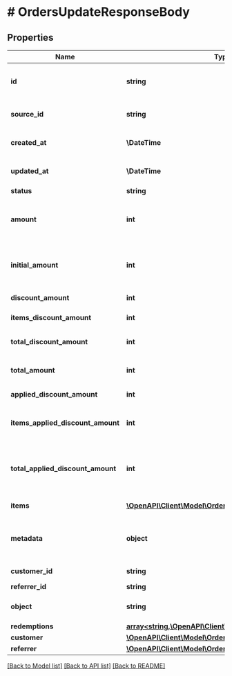 # # OrdersUpdateResponseBody

## Properties

Name | Type | Description | Notes
------------ | ------------- | ------------- | -------------
**id** | **string** | Unique ID assigned by Voucherify of an existing order that will be linked to the redemption of this request. | [optional]
**source_id** | **string** | Unique source ID of an existing order that will be linked to the redemption of this request. |
**created_at** | **\DateTime** | Timestamp representing the date and time when the order was created in ISO 8601 format. | [optional]
**updated_at** | **\DateTime** | Timestamp representing the date and time when the order was last updated in ISO 8601 format. | [optional]
**status** | **string** | The order status. | [optional]
**amount** | **int** | A positive integer in the smallest currency unit (e.g. 100 cents for $1.00) representing the total amount of the order. This is the sum of the order items&#39; amounts. | [optional]
**initial_amount** | **int** | A positive integer in the smallest currency unit (e.g. 100 cents for $1.00) representing the total amount of the order. This is the sum of the order items&#39; amounts. | [optional]
**discount_amount** | **int** | Sum of all order-level discounts applied to the order. | [optional]
**items_discount_amount** | **int** | Sum of all product-specific discounts applied to the order. | [optional]
**total_discount_amount** | **int** | Sum of all order-level AND all product-specific discounts applied to the order. | [optional]
**total_amount** | **int** | Order amount after undoing all the discounts through the rollback redemption. | [optional]
**applied_discount_amount** | **int** | This field shows the order-level discount applied. | [optional]
**items_applied_discount_amount** | **int** | Sum of all product-specific discounts applied in a particular request.   &#x60;sum(items, i &#x3D;&gt; i.applied_discount_amount)&#x60; | [optional]
**total_applied_discount_amount** | **int** | Sum of all order-level AND all product-specific discounts applied in a particular request.   &#x60;total_applied_discount_amount&#x60; &#x3D; &#x60;applied_discount_amount&#x60; + &#x60;items_applied_discount_amount&#x60; | [optional]
**items** | [**\OpenAPI\Client\Model\OrderItemCalculated[]**](OrderItemCalculated.md) | Array of items applied to the order. | [optional]
**metadata** | **object** | A set of custom key/value pairs that you can attach to an order. It can be useful for storing additional information about the order in a structured format. | [optional]
**customer_id** | **string** | Unique customer ID of the customer making the purchase. |
**referrer_id** | **string** | Unique referrer ID. |
**object** | **string** | The type of object represented by JSON. | [default to 'order']
**redemptions** | [**array<string,\OpenAPI\Client\Model\OrderRedemptions>**](OrderRedemptions.md) |  | [optional]
**customer** | [**\OpenAPI\Client\Model\OrderCalculatedCustomer**](OrderCalculatedCustomer.md) |  | [optional]
**referrer** | [**\OpenAPI\Client\Model\OrderCalculatedReferrer**](OrderCalculatedReferrer.md) |  | [optional]

[[Back to Model list]](../../README.md#models) [[Back to API list]](../../README.md#endpoints) [[Back to README]](../../README.md)
